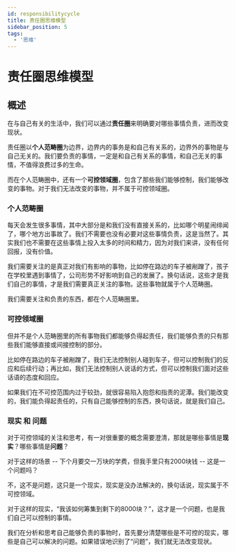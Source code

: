 ```yaml
---
id: responsibilitycycle
title: 责任圈思维模型
sidebar_position: 5
tags:
  - '思维'
---
```


# 责任圈思维模型

## 概述

在与自己有关的生活中，我们可以通过**责任圈**来明确要对哪些事情负责，进而改变现状。

责任圈以**个人范畴圈**为边界，边界内的事务是和自己有关系的，边界外的事物是与自己无关的。我们要负责的事情，一定是和自己有关系的事情，和自己无关的事情，不值得浪费过多的生命。

而在个人范畴圈中，还有一个**可控领域圈**，包含了那些我们能够控制，我们能够改变的事物。对于我们无法改变的事物，并不属于可控领域圈。

### 个人范畴圈

每天会发生很多事情，其中大部分是和我们没有直接关系的，比如哪个明星闹绯闻了，哪个地方出事故了。我们不需要也没有必要对这些事情负责，这是当然了。其实我们也不需要在这些事情上投入太多的时间和精力，因为对我们来讲，没有任何回报，没有价值。

我们需要关注的是真正对我们有影响的事物，比如停在路边的车子被剐蹭了，孩子在学校里遇到事情了，公司形势不好影响到自己的发展了。换句话说，这些才是我们自己的事情，才是我们需要真正关注的事物。这些事物就属于个人范畴圈。

我们需要关注和负责的东西，都在个人范畴圈里。

### 可控领域圈

但并不是个人范畴圈里的所有事物我们都能够负得起责任，我们能够负责的只有那些我们能够直接或间接控制的部分。

比如停在路边的车子被剐蹭了，我们无法控制别人碰到车子，但可以控制我们的反应和后续行动；再比如，我们无法控制别人说话的方式，但可以控制我们面对这些话语的态度和回应。

如果我们在不可控范围内过于较劲，就很容易陷入抱怨和指责的泥潭。我们能改变的，我们能负得起责任的，只有自己能够控制的东西，换句话说，就是我们自己。

### 现实 和 问题

对于可控领域的关注和思考，有一对很重要的概念需要澄清，那就是哪些事情是**现实**？哪些事情是**问题**？

对于这样的场景 -- 下个月要交一万块的学费，但我手里只有2000块钱 -- 这是一个问题吗？

不，这不是问题，这只是一个现实，现实是没办法解决的，换句话说，现实属于不可控领域。

对于这样的现实，“我该如何筹集到剩下的8000块？”，这才是一个问题，也是我们自己可以控制的事情。

我们在分析和思考自己能够负责的事物时，首先要分清楚哪些是不可控的现实，哪些是自己可以解决的问题。如果错误地识别了“问题”，我们就无法改变现状。
